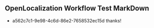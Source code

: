 ## OpenLocalization Workflow Test MarkDown
* a562c7c1-9e98-4c6d-86e2-7658532ec15d 
thanks!<!--HONumber=Mar16_HO1-->
